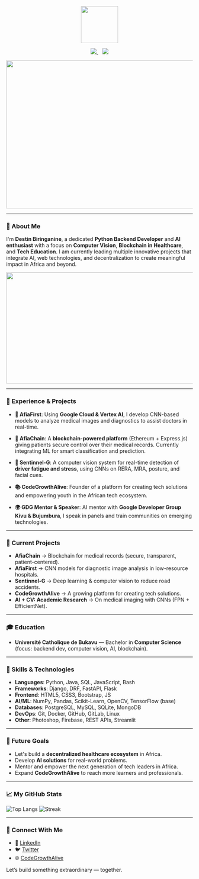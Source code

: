 <div id="header" align="center">
  <img src="https://media.giphy.com/media/bAQH7WXKqtIBrPs7sR/giphy.gif" width="100"/>
</div>

<p align="center">
  <a href="https://twitter.com/DestinBir">
    <img src="https://img.shields.io/badge/Twitter-1DA1F2?style=for-the-badge&logo=twitter&logoColor=white" />
  </a>&nbsp;&nbsp;
  <a href="https://www.linkedin.com/in/destin-biringanine-62654822b/">
    <img src="https://img.shields.io/badge/linkedin-%230077B5.svg?&style=for-the-badge&logo=linkedin&logoColor=white" />
  </a>
</p>

<div align="center">
  <img src="https://media.giphy.com/media/f3KwliaH4MLtli8z7D/giphy.gif" width="600" height="400"/>
</div>

---

### 👋 About Me

I'm **Destin Biringanine**, a dedicated **Python Backend Developer** and **AI enthusiast** with a focus on **Computer Vision**, **Blockchain in Healthcare**, and **Tech Education**. I am currently leading multiple innovative projects that integrate AI, web technologies, and decentralization to create meaningful impact in Africa and beyond.

<div align="center">
  <img src="https://media.giphy.com/media/coxQHKASG60HrHtvkt/giphy.gif" width="600" height="300"/>
</div>

---

### 💼 Experience & Projects

- **🚀 AfiaFirst**: Using **Google Cloud & Vertex AI**, I develop CNN-based models to analyze medical images and diagnostics to assist doctors in real-time.

- **🔗 AfiaChain**: A **blockchain-powered platform** (Ethereum + Express.js) giving patients secure control over their medical records. Currently integrating ML for smart classification and prediction.

- **🧠 Sentinnel-G**: A computer vision system for real-time detection of **driver fatigue and stress**, using CNNs on RERA, MRA, posture, and facial cues.

- **📚 CodeGrowthAlive**: Founder of a platform for creating tech solutions and empowering youth in the African tech ecosystem.

- **🌍 GDG Mentor & Speaker**: AI mentor with **Google Developer Group Kivu & Bujumbura**, I speak in panels and train communities on emerging technologies.

---

### 🚧 Current Projects

- **AfiaChain** → Blockchain for medical records (secure, transparent, patient-centered).
- **AfiaFirst** → CNN models for diagnostic image analysis in low-resource hospitals.
- **Sentinnel-G** → Deep learning & computer vision to reduce road accidents.
- **CodeGrowthAlive** → A growing platform for creating tech solutions.
- **AI + CV: Academic Research** → On medical imaging with CNNs (FPN + EfficientNet).

---

### 🎓 Education

- **Université Catholique de Bukavu** — Bachelor in **Computer Science** (focus: backend dev, computer vision, AI, blockchain).

---

### 🧰 Skills & Technologies

- **Languages**: Python, Java, SQL, JavaScript, Bash
- **Frameworks**: Django, DRF, FastAPI, Flask
- **Frontend**: HTML5, CSS3, Bootstrap, JS
- **AI/ML**: NumPy, Pandas, Scikit-Learn, OpenCV, TensorFlow (base)
- **Databases**: PostgreSQL, MySQL, SQLite, MongoDB
- **DevOps**: Git, Docker, GitHub, GitLab, Linux
- **Other**: Photoshop, Firebase, REST APIs, Streamlit

---

### 🎯 Future Goals

- Let's build a **decentralized healthcare ecosystem** in Africa.
- Develop **AI solutions** for real-world problems.
- Mentor and empower the next generation of tech leaders in Africa.
- Expand **CodeGrowthAlive** to reach more learners and professionals.

---

### 📈 My GitHub Stats

![Top Langs](https://github-readme-stats.vercel.app/api/top-langs/?username=DestinBir&layout=compact&theme=tokyonight)
![Streak](https://github-readme-streak-stats.herokuapp.com/?user=DestinBir&theme=tokyonight)

---

### 🤝 Connect With Me

- 💼 [LinkedIn](https://www.linkedin.com/in/destin-biringanine-62654822b/)
- 🐦 [Twitter](https://twitter.com/DestinBir)
- 🌐 [CodeGrowthAlive](https://codegrowthalive.com)

Let’s build something extraordinary — together.

